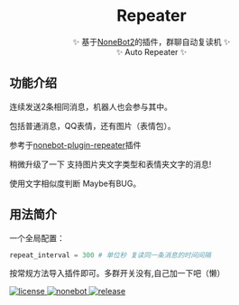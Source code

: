 <div align="center">

  # Repeater
  ✨ 基于[NoneBot2](https://github.com/nonebot/nonebot2)的插件，群聊自动复读机 ✨
  </br>
  ✨ Auto Repeater ✨
</div>

## 功能介绍

连续发送2条相同消息，机器人也会参与其中。

包括普通消息，QQ表情，还有图片（表情包）。

参考于[nonebot-plugin-repeater](https://github.com/ninthseason/nonebot-plugin-repeater)插件

稍微升级了一下 支持图片夹文字类型和表情夹文字的消息!

使用文字相似度判断 Maybe有BUG。

## 用法简介

一个全局配置：

```python
repeat_interval = 300 # 单位秒 复读同一条消息的时间间隔
```

按常规方法导入插件即可。多群开关没有,自己加一下吧（懒）

<a href="https://github.com/Utmost-Happiness-Planet/uhpstatus/blob/main/LICENSE">
    <img src="https://img.shields.io/badge/license-GPL%20v3.0-orange" alt="license">
  </a>
  
  <a href="https://github.com/nonebot/nonebot2">
    <img src="https://img.shields.io/badge/nonebot-v2-red" alt="nonebot">
  </a> 
  
  <a href="">
    <img src="https://img.shields.io/badge/release-v1.0-blueviolet" alt="release">
</a>
